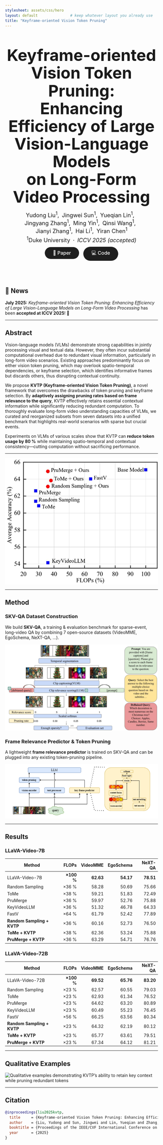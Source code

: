 ```yaml
---
stylesheet: assets/css/hero
layout: default               # keep whatever layout you already use
title: "Keyframe-oriented Vision Token Pruning"
---
```


<!-- ---------- HERO SECTION ---------- -->
<style>
/* quick local styles — move to assets/css later if you like */
.hero      { text-align:center; margin:60px 0 80px; }
.hero h1   { font-size:3.3rem; font-weight:700; line-height:1.1; margin:0 0 1rem; }
.hero p    { margin:0.25rem 0; font-size:1.15rem; }
.hero .btn {
  display:inline-block; padding:0.6rem 1.7rem; margin:0.4rem 0.25rem;
  border-radius:2rem; background:#1e1e1e; color:#fff; text-decoration:none;
  font-size:1rem; font-weight:500;
}
.hero .btn:hover { background:#444; }
</style>

<div class="hero">
  <h1>Keyframe-oriented Vision Token Pruning:<br>
      Enhancing Efficiency of Large Vision-Language Models<br>
      on Long-Form Video Processing</h1>

  <p>Yudong&nbsp;Liu<sup>1</sup>, Jingwei&nbsp;Sun<sup>1</sup>, Yueqian&nbsp;Lin<sup>1</sup>, 
     Jingyang&nbsp;Zhang<sup>1</sup>, Ming&nbsp;Yin<sup>1</sup>, Qinsi&nbsp;Wang<sup>1</sup>, 
     Jianyi&nbsp;Zhang<sup>1</sup>, Hai&nbsp;Li<sup>1</sup>, Yiran&nbsp;Chen<sup>1</sup></p>
  <p><sup>1</sup>Duke University · <em>ICCV 2025 (accepted)</em></p>

  <a class="btn" href="https://arxiv.org/abs/2503.10742" target="_blank">📄 Paper</a>
  <a class="btn" href="https://github.com/1999Lyd/KVTP/tree/main" target="_blank">💻 Code</a>
</div>


## 🚀 News  
**July 2025:** *Keyframe-oriented Vision Token Pruning: Enhancing Efficiency of Large Vision-Language Models on Long-Form Video Processing* has been **accepted at ICCV 2025**! 🎉

---

## Abstract
Vision-language models (VLMs) demonstrate strong capabilities in jointly processing visual and textual data. However, they often incur substantial computational overhead due to redundant visual information, particularly in long-form video scenarios. Existing approaches predominantly focus on either vision token pruning, which may overlook spatio-temporal dependencies, or keyframe selection, which identifies informative frames but discards others, thus disrupting contextual continuity.

We propose **KVTP (Keyframe-oriented Vision Token Pruning)**, a novel framework that overcomes the drawbacks of token pruning and keyframe selection. By **adaptively assigning pruning rates based on frame relevance to the query**, KVTP effectively retains essential contextual information while significantly reducing redundant computation. To thoroughly evaluate long-form video understanding capacities of VLMs, we curated and reorganized subsets from seven datasets into a unified benchmark that highlights real-world scenarios with sparse but crucial events.

Experiments on VLMs of various scales show that KVTP can **reduce token usage by 80 %** while maintaining spatio-temporal and contextual consistency—cutting computation without sacrificing performance.

---

![Overall results of KVTP across benchmarks](assets/performance.jpg)

---

## Method

### SKV-QA Dataset Construction  
We build **SKV-QA**, a training & evaluation benchmark for sparse-event, long-video QA by combining 7 open-source datasets (VideoMME, EgoSchema, NeXT-QA, …).

![SKV-QA construction pipeline](assets/data.jpg)

### Frame Relevance Predictor & Token Pruning  
A lightweight **frame relevance predictor** is trained on SKV-QA and can be plugged into any existing token-pruning pipeline.

![KVTP overall architecture](assets/pipeline.png)

---

## Results

### LLaVA-Video-7B

| Method | FLOPs | VideoMME | EgoSchema | NeXT-QA |
|--------|------:|---------:|----------:|--------:|
| LLaVA-Video-7B | **×100 %** | **62.63** | **54.17** | **78.51** |
| Random Sampling | ×36 % | 58.28 | 50.69 | 75.66 |
| ToMe | ×38 % | 59.21 | 51.83 | 72.49 |
| PruMerge | ×36 % | 59.97 | 52.76 | 75.88 |
| KeyVideoLLM | ×36 % | 51.32 | 46.78 | 64.33 |
| FastV | ×64 % | 61.79 | 52.42 | 77.89 |
| **Random Sampling + KVTP** | ×36 % | 60.16 | 52.73 | 76.50 |
| **ToMe + KVTP** | ×38 % | 62.36 | 53.24 | 75.88 |
| **PruMerge + KVTP** | ×36 % | 63.29 | 54.71 | 76.76 |

### LLaVA-Video-72B

| Method | FLOPs | VideoMME | EgoSchema | NeXT-QA |
|--------|------:|---------:|----------:|--------:|
| LLaVA-Video-72B | **×100 %** | **69.52** | **65.76** | **83.20** |
| Random Sampling | ×23 % | 62.57 | 60.55 | 79.03 |
| ToMe | ×23 % | 62.93 | 61.34 | 76.52 |
| PruMerge | ×23 % | 64.62 | 63.20 | 80.89 |
| KeyVideoLLM | ×23 % | 60.49 | 55.23 | 76.45 |
| FastV | ×56 % | 66.25 | 63.56 | 80.34 |
| **Random Sampling + KVTP** | ×23 % | 64.32 | 62.19 | 80.12 |
| **ToMe + KVTP** | ×23 % | 65.77 | 63.61 | 79.51 |
| **PruMerge + KVTP** | ×23 % | 67.34 | 64.12 | 81.21 |

---

## Qualitative Examples

![Qualitative examples demonstrating KVTP’s ability to retain key context while pruning redundant tokens](assets/quali_1.png)

---

## Citation

```bibtex
@inproceedings{liu2025kvtp,
  title     = {Keyframe-oriented Vision Token Pruning: Enhancing Efficiency of Large Vision-Language Models on Long-Form Video Processing},
  author    = {Liu, Yudong and Sun, Jingwei and Lin, Yueqian and Zhang, Jingyang and Yin, Ming and Wang, Qinsi and Zhang, Jianyi and Li, Hai and Chen, Yiran},
  booktitle = {Proceedings of the IEEE/CVF International Conference on Computer Vision (ICCV)},
  year      = {2025}
}


